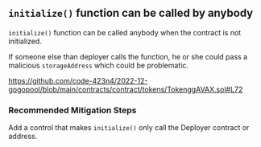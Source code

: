 ## `initialize()` function can be called by anybody

`initialize()` function can be called anybody when the contract is not initialized.

If someone else than deployer calls the function, he or she could pass a malicious `storageAddress` which could be problematic.

https://github.com/code-423n4/2022-12-gogopool/blob/main/contracts/contract/tokens/TokenggAVAX.sol#L72

### Recommended Mitigation Steps

Add a control that makes `initialize()` only call the Deployer contract or address.
